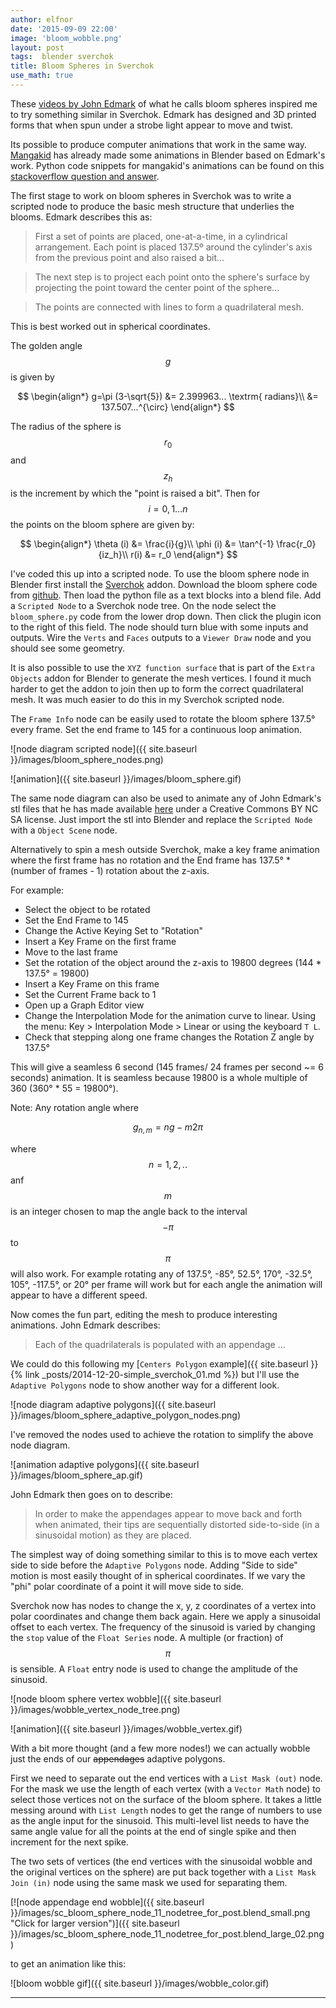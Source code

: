 ```yaml
---
author: elfnor
date: '2015-09-09 22:00'
image: 'bloom_wobble.png'
layout: post
tags:  blender sverchok
title: Bloom Spheres in Sverchok
use_math: true
---
```


These [videos by John Edmark](http://www.instructables.com/id/Blooming-Zoetrope-Sculptures/) of what he calls bloom spheres inspired me to try something similar in Sverchok. Edmark has designed and 3D printed forms that when spun under a strobe light appear to move and twist.

Its possible to produce computer animations that work in the same way. [Mangakid](https://www.youtube.com/channel/UClifVGXznefMacC29olhX7g) has already made some animations in Blender based on Edmark\'s work. Python code snippets for mangakid\'s animations can be found on this [stackoverflow question and answer](http://blender.stackexchange.com/questions/1371/organic-yet-accurate-modeling-with-the-golden-spiral/26800#26800).

The first stage to work on bloom spheres in Sverchok was to write a scripted node to produce the basic mesh structure that underlies the blooms. Edmark describes this as:

> First a set of points are placed, one-at-a-time, in a cylindrical arrangement. Each point is placed 137.5º around the cylinder\'s axis from the previous point and also raised a bit\...

> The next step is to project each point onto the sphere\'s surface by projecting the point toward the center point of the sphere\...

> The points are connected with lines to form a quadrilateral mesh.

This is best worked out in spherical coordinates.

The golden angle $$g$$ is given by

$$
\begin{align*}
g=\pi (3-\sqrt{5}) &= 2.399963... \textrm{ radians}\\ 
 &= 137.507...^{\circ}
\end{align*}
$$

The radius of the sphere is $$r_0$$ and $$z_h$$ is the increment by which the \"point is raised a bit\". Then for $$i = 0, 1 ... n$$ the points on the bloom sphere are given by:

$$
\begin{align*}
\theta (i) &= \frac{i}{g}\\  
\phi (i) &= \tan^{-1} \frac{r_0}{iz_h}\\ 
r(i) &= r_0
\end{align*}
$$

I\'ve coded this up into a scripted node. To use the bloom sphere node in Blender first install the [Sverchok](http://nikitron.cc.ua/sverchok_en.html) addon. Download the bloom sphere code from [github](https://github.com/elfnor/bloom_sphere). Then load the python file as a text blocks into a blend file. Add a `Scripted Node` to a Sverchok node tree. On the node select the `bloom_sphere.py` code from the lower drop down. Then click the plugin icon to the right of this field. The node should turn blue with some inputs and outputs. Wire the `Verts` and `Faces` outputs to a `Viewer Draw` node and you should see some geometry.

It is also possible to use the `XYZ function surface` that is part of the `Extra Objects` addon for Blender to generate the mesh vertices. I found it much harder to get the addon to join then up to form the correct quadrilateral mesh. It was much easier to do this in my Sverchok scripted node.

The `Frame Info` node can be easily used to rotate the bloom sphere 137.5° every frame. Set the end frame to 145 for a continuous loop animation.

![node diagram scripted node]({{ site.baseurl }}/images/bloom_sphere_nodes.png)

![animation]({{ site.baseurl }}/images/bloom_sphere.gif)

The same node diagram can also be used to animate any of John Edmark\'s stl files that he has made available [here](https://www.dropbox.com/sh/nsinei7jlu0z3wk/AADsN9wI7IOIF6VOnREx-Tt6a?dl=0) under a Creative Commons BY NC SA license. Just import the stl into Blender and replace the `Scripted Node` with a `Object Scene` node.

Alternatively to spin a mesh outside Sverchok, make a key frame animation where the first frame has no rotation and the End frame has 137.5° \* (number of frames - 1) rotation about the z-axis.

For example:

-   Select the object to be rotated
-   Set the End Frame to 145
-   Change the Active Keying Set to \"Rotation\"
-   Insert a Key Frame on the first frame
-   Move to the last frame
-   Set the rotation of the object around the z-axis to 19800 degrees (144 \* 137.5° = 19800)
-   Insert a Key Frame on this frame
-   Set the Current Frame back to 1
-   Open up a Graph Editor view
-   Change the Interpolation Mode for the animation curve to linear. Using the menu: Key \> Interpolation Mode \> Linear or using the keyboard `T L`.
-   Check that stepping along one frame changes the Rotation Z angle by 137.5°

This will give a seamless 6 second (145 frames/ 24 frames per second ~= 6 seconds) animation. It is seamless because 19800 is a whole multiple of 360 (360° \* 55 = 19800°).

Note: Any rotation angle where

$$
g_{n,m} = ng - m2\pi
$$

where $$n= 1,2,..$$ anf $$m$$ is an integer chosen to map the angle back to the interval $$-\pi$$ to $$\pi$$ will also work. For example rotating any of 137.5°, -85°, 52.5°, 170°, -32.5°, 105°, -117.5°, or 20° per frame will work but for each angle the animation will appear to have a different speed.

Now comes the fun part, editing the mesh to produce interesting animations. John Edmark describes:

> Each of the quadrilaterals is populated with an appendage \...

We could do this following my [`Centers Polygon` example]({{ site.baseurl }}{% link _posts/2014-12-20-simple_sverchok_01.md %}) but I\'ll use the `Adaptive Polygons` node to show another way for a different look.

![node diagram adaptive polygons]({{ site.baseurl }}/images/bloom_sphere_adaptive_polygon_nodes.png)

I\'ve removed the nodes used to achieve the rotation to simplify the above node diagram.

![animation adaptive polygons]({{ site.baseurl }}/images/bloom_sphere_ap.gif)

John Edmark then goes on to describe:

> In order to make the appendages appear to move back and forth when animated, their tips are sequentially distorted side-to-side (in a sinusoidal motion) as they are placed.

The simplest way of doing something similar to this is to move each vertex side to side before the `Adaptive Polygons` node. Adding \"Side to side\" motion is most easily thought of in spherical coordinates. If we vary the \"phi\" polar coordinate of a point it will move side to side.

Sverchok now has nodes to change the x, y, z coordinates of a vertex into polar coordinates and change them back again. Here we apply a sinusoidal offset to each vertex. The frequency of the sinusoid is varied by changing the `stop` value of the `Float Series` node. A multiple (or fraction) of $$\pi$$ is sensible. A `Float` entry node is used to change the amplitude of the sinusoid.

![node bloom sphere vertex wobble]({{ site.baseurl }}/images/wobble_vertex_node_tree.png)

![animation]({{ site.baseurl }}/images/wobble_vertex.gif)

With a bit more thought (and a few more nodes!) we can actually wobble just the ends of our <s>appendages</s> adaptive polygons.

First we need to separate out the end vertices with a `List Mask (out)` node. For the mask we use the length of each vertex (with a `Vector Math` node) to select those vertices not on the surface of the bloom sphere. It takes a little messing around with `List Length` nodes to get the range of numbers to use as the angle input for the sinusoid. This multi-level list needs to have the same angle value for all the points at the end of single spike and then increment for the next spike.

The two sets of vertices (the end vertices with the sinusoidal wobble and the original vertices on the sphere) are put back together with a `List Mask Join (in)` node using the same mask we used for separating them.

[![node appendage end wobble]({{ site.baseurl }}/images/sc_bloom_sphere_node_11_nodetree_for_post.blend_small.png "Click for larger version")]({{ site.baseurl }}/images/sc_bloom_sphere_node_11_nodetree_for_post.blend_large_02.png)

to get an animation like this:

![bloom wobble gif]({{ site.baseurl }}/images/wobble_color.gif)

------------------------------------------------------------------------
